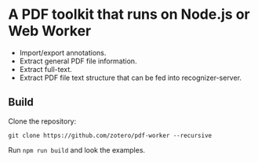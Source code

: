 # A PDF toolkit that runs on Node.js or Web Worker

- Import/export annotations.
- Extract general PDF file information.
- Extract full-text.
- Extract PDF file text structure that can be fed into recognizer-server.

## Build

Clone the repository:

```
git clone https://github.com/zotero/pdf-worker --recursive
```

Run `npm run build` and look the examples.
